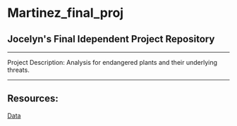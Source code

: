 # Martinez_final_proj

## Jocelyn's Final Idependent Project Repository

---

Project Description: Analysis for endangered plants and their underlying threats.

---

## Resources:

[Data](https://github.com/rfordatascience/tidytuesday/blob/master/data/2020/2020-08-18/readme.md)
